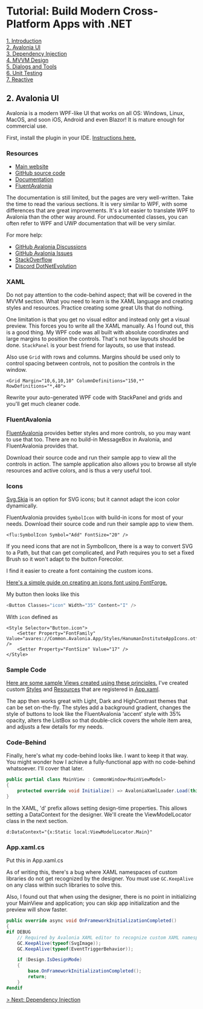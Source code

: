 # Tutorial: Build Modern Cross-Platform Apps with .NET

[1. Introduction](1_Introduction.md)  
[2. Avalonia UI](2_Avalonia.md)  
[3. Dependency Injection](3_DependencyInjection.md)  
[4. MVVM Design](4_MVVM.md)  
[5. Dialogs and Tools](5_DialogsTools.md)  
[6. Unit Testing](6_UnitTesting.md)  
[7. Reactive](7_Reactive.md)  

## 2. Avalonia UI

Avalonia is a modern WPF-like UI that works on all OS: Windows, Linux, MacOS, and soon iOS, Android and even Blazor! It is mature enough for commercial use.

First, install the plugin in your IDE. [Instructions here.](https://docs.avaloniaui.net/docs/getting-started/ide-support/jetbrains-rider-setup)

### Resources

- [Main website](https://avaloniaui.net/)
- [GitHub source code](https://github.com/AvaloniaUI/Avalonia)
- [Documentation](https://docs.avaloniaui.net/)
- [FluentAvalonia](https://github.com/amwx/FluentAvalonia)

The documentation is still limited, but the pages are very well-written. Take the time to read the various sections. It is very similar to WPF, with some differences that are great improvements. It's a lot easier to translate WPF to Avalonia than the other way around. For undocumented classes, you can often refer to WPF and UWP documentation that will be very similar.

For more help:
- [GitHub Avalonia Discussions](https://github.com/AvaloniaUI/Avalonia/discussions)
- [GitHub Avalonia Issues](https://github.com/AvaloniaUI/Avalonia/issues)
- [StackOverflow](https://stackoverflow.com/)
- [Discord DotNetEvolution](https://discord.com/invite/HSuhTyG)

### XAML

Do not pay attention to the code-behind aspect; that will be covered in the MVVM section. What you need to learn is the XAML language and creating styles and resources. Practice creating some great UIs that do nothing.

One limitation is that you get no visual editor and instead only get a visual preview. This forces you to write all the XAML manually. As I found out, this is a good thing. My WPF code was all built with absolute coordinates and large margins to position the controls. That's not how layouts should be done. `StackPanel` is your best friend for layouts, so use that instead.

Also use `Grid` with rows and columns. Margins should be used only to control spacing between controls, not to position the controls in the window.

```xaml
<Grid Margin="10,6,10,10" ColumnDefinitions="150,*" RowDefinitions="*,40">
```

Rewrite your auto-generated WPF code with StackPanel and grids and you'll get much cleaner code.

### FluentAvalonia

[FluentAvalonia](https://github.com/amwx/FluentAvalonia) provides better styles and more controls, so you may want to use that too. There are no build-in MessageBox in Avalonia, and FluentAvalonia provides that.

Download their source code and run their sample app to view all the controls in action. The sample application also allows you to browse all style resources and active colors, and is thus a very useful tool.

### Icons

[Svg.Skia](https://github.com/wieslawsoltes/Svg.Skia) is an option for SVG icons; but it cannot adapt the icon color dynamically.

FluentAvalonia provides `SymbolIcon` with build-in icons for most of your needs. Download their source code and run their sample app to view them.

```xaml
<flu:SymbolIcon Symbol="Add" FontSize="20" />
```

If you need icons that are not in SymbolIcon, there is a way to convert SVG to a Path, but that can get complicated, and Path requires you to set a fixed Brush so it won't adapt to the button Forecolor.

I find it easier to create a font containing the custom icons.

[Here's a simple guide on creating an icons font using FontForge.](https://mohammedraji.github.io/posts/The-Definitive-guide-to-create-an-icon-font/)

My button then looks like this
```c#
<Button Classes="icon" Width="35" Content="I" />
```

With `icon` defined as

```xaml
<Style Selector="Button.icon">
    <Setter Property="FontFamily" Value="avares://Common.Avalonia.App/Styles/HanumanInstituteAppIcons.otf#" />
    <Setter Property="FontSize" Value="17" />
</Style>
```

### Sample Code

[Here are some sample Views created using these principles.](https://github.com/mysteryx93/HanumanInstituteApps/tree/master/Player432hz/Views)
I've created custom [Styles](https://github.com/mysteryx93/HanumanInstituteApps/blob/master/Common.Avalonia.App/Styles/CommonStyles.axaml) and [Resources](https://github.com/mysteryx93/HanumanInstituteApps/blob/master/Common.Avalonia.App/Styles/CommonResources.axaml) that are registered in [App.xaml](https://github.com/mysteryx93/HanumanInstituteApps/blob/master/Player432hz/App.axaml).

The app then works great with Light, Dark and HighContrast themes that can be set on-the-fly. The styles add a background gradient, changes the style of buttons to look like the FluentAvalonia 'accent' style with 35% opacity, alters the ListBox so that double-click covers the whole item area, and adjusts a few details for my needs.

### Code-Behind

Finally, here's what my code-behind looks like. I want to keep it that way. You might wonder how I achieve a fully-functional app with no code-behind whatsoever. I'll cover that later.

```c#
public partial class MainView : CommonWindow<MainViewModel>
{
    protected override void Initialize() => AvaloniaXamlLoader.Load(this);
}
```

In the XAML, 'd' prefix allows setting design-time properties. This allows setting a DataContext for the designer. We'll create the ViewModelLocator class in the next section.

```xaml
d:DataContext="{x:Static local:ViewModelLocator.Main}"
```

### App.xaml.cs

Put this in App.xaml.cs

As of writing this, there's a bug where XAML namespaces of custom libraries do not get recognized by the designer. You must use `GC.KeepAlive` on any class within such libraries to solve this.

Also, I found out that when using the designer, there is no point in initializing your MainView and application; you can skip app initialization and the preview will show faster.

```c#
public override async void OnFrameworkInitializationCompleted()
{
#if DEBUG
    // Required by Avalonia XAML editor to recognize custom XAML namespaces. Until they fix the problem.
    GC.KeepAlive(typeof(SvgImage));
    GC.KeepAlive(typeof(EventTriggerBehavior));

    if (Design.IsDesignMode)
    {
        base.OnFrameworkInitializationCompleted();
        return;
    }
#endif
```

[> Next: Dependency Injection](3_DependencyInjection.md)
